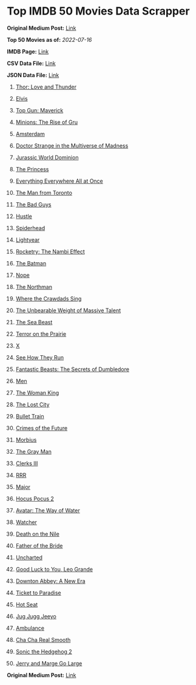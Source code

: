 # Top IMDB 50 Movies Data Scrapper

**Original Medium Post:** [Link](https://medium.com/@nishantsahoo/which-movie-should-i-watch-5c83a3c0f5b1) 

**Top 50 Movies as of:** _2022-07-16_

**IMDB Page:** [Link](http://www.imdb.com/search/title?release_date=2022,2022&title_type=feature)

**CSV Data File:** [Link](/Data/data.csv)

**JSON Data File:** [Link](/Data/data.json)

1. [Thor: Love and Thunder](https://www.imdb.com/title/tt10648342/?ref_=adv_li_tt)

2. [Elvis](https://www.imdb.com/title/tt3704428/?ref_=adv_li_tt)

3. [Top Gun: Maverick](https://www.imdb.com/title/tt1745960/?ref_=adv_li_tt)

4. [Minions: The Rise of Gru](https://www.imdb.com/title/tt5113044/?ref_=adv_li_tt)

5. [Amsterdam](https://www.imdb.com/title/tt10304142/?ref_=adv_li_tt)

6. [Doctor Strange in the Multiverse of Madness](https://www.imdb.com/title/tt9419884/?ref_=adv_li_tt)

7. [Jurassic World Dominion](https://www.imdb.com/title/tt8041270/?ref_=adv_li_tt)

8. [The Princess](https://www.imdb.com/title/tt13406136/?ref_=adv_li_tt)

9. [Everything Everywhere All at Once](https://www.imdb.com/title/tt6710474/?ref_=adv_li_tt)

10. [The Man from Toronto](https://www.imdb.com/title/tt11671006/?ref_=adv_li_tt)

11. [The Bad Guys](https://www.imdb.com/title/tt8115900/?ref_=adv_li_tt)

12. [Hustle](https://www.imdb.com/title/tt8009428/?ref_=adv_li_tt)

13. [Spiderhead](https://www.imdb.com/title/tt9783600/?ref_=adv_li_tt)

14. [Lightyear](https://www.imdb.com/title/tt10298810/?ref_=adv_li_tt)

15. [Rocketry: The Nambi Effect](https://www.imdb.com/title/tt9263550/?ref_=adv_li_tt)

16. [The Batman](https://www.imdb.com/title/tt1877830/?ref_=adv_li_tt)

17. [Nope](https://www.imdb.com/title/tt10954984/?ref_=adv_li_tt)

18. [The Northman](https://www.imdb.com/title/tt11138512/?ref_=adv_li_tt)

19. [Where the Crawdads Sing](https://www.imdb.com/title/tt9411972/?ref_=adv_li_tt)

20. [The Unbearable Weight of Massive Talent](https://www.imdb.com/title/tt11291274/?ref_=adv_li_tt)

21. [The Sea Beast](https://www.imdb.com/title/tt9288046/?ref_=adv_li_tt)

22. [Terror on the Prairie](https://www.imdb.com/title/tt14043966/?ref_=adv_li_tt)

23. [X](https://www.imdb.com/title/tt13560574/?ref_=adv_li_tt)

24. [See How They Run](https://www.imdb.com/title/tt13640696/?ref_=adv_li_tt)

25. [Fantastic Beasts: The Secrets of Dumbledore](https://www.imdb.com/title/tt4123432/?ref_=adv_li_tt)

26. [Men](https://www.imdb.com/title/tt13841850/?ref_=adv_li_tt)

27. [The Woman King](https://www.imdb.com/title/tt8093700/?ref_=adv_li_tt)

28. [The Lost City](https://www.imdb.com/title/tt13320622/?ref_=adv_li_tt)

29. [Bullet Train](https://www.imdb.com/title/tt12593682/?ref_=adv_li_tt)

30. [Crimes of the Future](https://www.imdb.com/title/tt14549466/?ref_=adv_li_tt)

31. [Morbius](https://www.imdb.com/title/tt5108870/?ref_=adv_li_tt)

32. [The Gray Man](https://www.imdb.com/title/tt1649418/?ref_=adv_li_tt)

33. [Clerks III](https://www.imdb.com/title/tt11128440/?ref_=adv_li_tt)

34. [RRR](https://www.imdb.com/title/tt8178634/?ref_=adv_li_tt)

35. [Major](https://www.imdb.com/title/tt9851854/?ref_=adv_li_tt)

36. [Hocus Pocus 2](https://www.imdb.com/title/tt11909878/?ref_=adv_li_tt)

37. [Avatar: The Way of Water](https://www.imdb.com/title/tt1630029/?ref_=adv_li_tt)

38. [Watcher](https://www.imdb.com/title/tt12004038/?ref_=adv_li_tt)

39. [Death on the Nile](https://www.imdb.com/title/tt7657566/?ref_=adv_li_tt)

40. [Father of the Bride](https://www.imdb.com/title/tt13249596/?ref_=adv_li_tt)

41. [Uncharted](https://www.imdb.com/title/tt1464335/?ref_=adv_li_tt)

42. [Good Luck to You, Leo Grande](https://www.imdb.com/title/tt13352968/?ref_=adv_li_tt)

43. [Downton Abbey: A New Era](https://www.imdb.com/title/tt11703710/?ref_=adv_li_tt)

44. [Ticket to Paradise](https://www.imdb.com/title/tt14109724/?ref_=adv_li_tt)

45. [Hot Seat](https://www.imdb.com/title/tt15690300/?ref_=adv_li_tt)

46. [Jug Jugg Jeeyo](https://www.imdb.com/title/tt13449624/?ref_=adv_li_tt)

47. [Ambulance](https://www.imdb.com/title/tt4998632/?ref_=adv_li_tt)

48. [Cha Cha Real Smooth](https://www.imdb.com/title/tt14376344/?ref_=adv_li_tt)

49. [Sonic the Hedgehog 2](https://www.imdb.com/title/tt12412888/?ref_=adv_li_tt)

50. [Jerry and Marge Go Large](https://www.imdb.com/title/tt8323668/?ref_=adv_li_tt)

**Original Medium Post:** [Link](https://medium.com/@nishantsahoo/which-movie-should-i-watch-5c83a3c0f5b1) 
